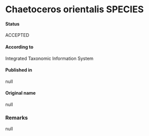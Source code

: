 Chaetoceros orientalis SPECIES
=======

#### Status
ACCEPTED

#### According to
Integrated Taxonomic Information System

#### Published in
null

#### Original name
null

### Remarks
null